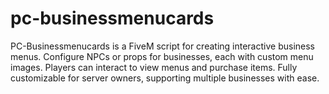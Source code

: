 # pc-businessmenucards
PC-Businessmenucards is a FiveM script for creating interactive business menus. Configure NPCs or props for businesses, each with custom menu images. Players can interact to view menus and purchase items. Fully customizable for server owners, supporting multiple businesses with ease.
